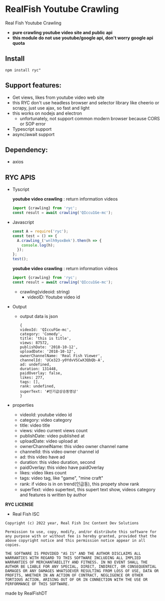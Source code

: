 # RealFish Youtube Crawling

Real Fish Youtube Crawling

- **pure crawling youtube video site and public api**
- **this module do not use youtube/google api, don't worry google api quota**

## **Install**

```
npm install ryc"
```

## **Support features:**

- Get views, likes from youtube video web site
- this RYC don't use headless browser and selector library like cheerio or scrapy, just use ajax, so fast and light
- this works on nodejs and electron
  - unfortunately, not support common modern browser because CORS or SOP error
- Typescript support
- async/await support

## **Dependency:**

- axios

## **RYC APIS**

- Tyscript

  **youtube video crawling** : return information videos

  ```ts
  import {crawling} from 'ryc';
  const result = await crawling('QIccu1Ge-mc');
  ```

- Javascript

  ```js
  const A = require('ryc');
  const test = () => {
    A.crawling_('wnlh9yoxBek').then(h => {
      console.log(h);
    });
  };
  test();
  ```

  **youtube video crawling** : return information videos

  ```js
  import {crawling} from 'ryc';
  const result = await crawling('QIccu1Ge-mc');
  ```

  - crawling(videoid: string)
    - videoID: Youtube video id

- Output

  - output data is json
    ```
    {
    videoId: 'QIccuFGe-mc',
    category: 'Comedy',
    title: 'this is title',
    views: 87572,
    publishDate: '2018-10-12',
    uploadDate: '2018-10-12',
    ownerChannelName: 'Real Fish Viewer',
    channelId: 'UCe323-y0YdvVSCwX3QbQb-A',
    ad: undefined,
    duration: 131448,
    paidOverlay: false,
    likes: 277,
    tags: [],
    rank: undefined,
    superText: '#인기급상승동영상'
    }
    ```

- properties
  - videoId: youtube video id
  - category: video category
  - title: video title
  - views: video current views count
  - publishDate: video published at
  - uploadDate: video upload at
  - ownerChannelName: this video owner channel name
  - channelId: this video owner channel id
  - ad: this video have ad
  - duration: this video duration, second
  - paidOverlay: this video have paidOverlay
  - likes: video likes count
  - tags: video tag, like "game", "mine craft"
  - rank: if video is in on trend(인급동), this propety show rank
  - superText: video supertext, this supert text show, videos category and features is written by author

**RYC LICENSE**

- Real Fish ISC

```
Copyright (c) 2022 year, Real Fish Inc Content Dev Solutions

Permission to use, copy, modify, and/or distribute this software for any purpose with or without fee is hereby granted, provided that the above copyright notice and this permission notice appear in all copies.

THE SOFTWARE IS PROVIDED "AS IS" AND THE AUTHOR DISCLAIMS ALL WARRANTIES WITH REGARD TO THIS SOFTWARE INCLUDING ALL IMPLIED WARRANTIES OF MERCHANTABILITY AND FITNESS. IN NO EVENT SHALL THE AUTHOR BE LIABLE FOR ANY SPECIAL, DIRECT, INDIRECT, OR CONSEQUENTIAL DAMAGES OR ANY DAMAGES WHATSOEVER RESULTING FROM LOSS OF USE, DATA OR PROFITS, WHETHER IN AN ACTION OF CONTRACT, NEGLIGENCE OR OTHER TORTIOUS ACTION, ARISING OUT OF OR IN CONNECTION WITH THE USE OR PERFORMANCE OF THIS SOFTWARE.
```

made by RealFishDT
